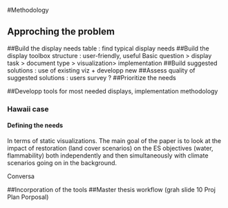 #Methodology ##	Approching the problem ##Build the display needs table : find typical display needs##Build the display toolbox structure : user-friendly, useful
Basic question > display task > document type > visualization> implementation##Build suggested solutions : use of existing viz + developp new##Assess quality of suggested solutions : users survey ?##Prioritize the needs##Developp tools for most needed displays, implementation methodology
### Hawaii case
#### Defining the needs
In terms of static visualizations. The main goal of the paper  is to look at the impact of restoration (land cover scenarios) on the ES objectives (water, flammability) both independently and then simultaneously with climate scenarios going on in the background.

Conversa


##Incorporation of the tools
##Master thesis workflow 
(grah slide 10 Proj Plan Porposal)